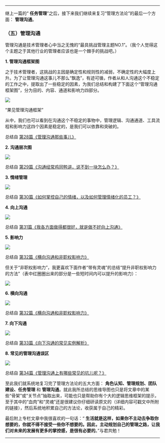 * * *

继上一篇的“ **任务管理**”之后，接下来我们继续来复习“管理方法论”的最后一个方面： **管理沟通**。

### （五）管理沟通

管理沟通是技术管理者心中当之无愧的“最具挑战管理主题NO.1”。（我个人觉得这个主题之于其他行业的管理者应该也是一个棘手的挑战吧。）

**1\. 管理沟通框架图**

之于技术管理者，这挑战的主因是确定性和规则性的减弱，不确定性的大幅度上升。为了让管理沟通这事儿不那么“飘逸”，有迹可循，作者从和人沟通这个不稳定的工作之中，提取出了一些稳定的因素，为我们总结和构建了下面这个“管理沟通框架图”，分为目的、内容、通道和影响力四部分。

![](https://static001.geekbang.org/resource/image/a7/64/a7cdf7790422245a87b978b53872b764.png?wh=1128*306)

“果见管理沟通框架”

从中，我们也可以看到在沟通这个不稳定的事物中，管理逻辑、沟通通道、工具流程和影响力这四个因素是稳定的，是我们可以依靠和突破的。

总结自 [第28篇《管理沟通那些事儿》](https://time.geekbang.org/column/article/41968)

**2\. 沟通层次图**

![](https://static001.geekbang.org/resource/image/7e/bf/7e94208ef6292eb166e637c4bf08c1bf.jpg?wh=1227*425)

总结自 [第29篇《沟通经常鸡同鸭讲，说不到一块怎么办？》](https://time.geekbang.org/column/article/42064)

**3\. 情绪管理**

![](https://static001.geekbang.org/resource/image/fa/a4/fa7d9719bdb620810352c3a79d2f16a4.png?wh=507*422)

总结自 [第30篇《如何掌控自己的情绪，以及如何管理情绪化的员工？》](https://time.geekbang.org/column/article/42393)

**4\. 向上沟通**

![](https://static001.geekbang.org/resource/image/1f/52/1f68c9062b5e59fd288c8f1eb54c4952.png?wh=2068*764)

总结自 [第31篇《我各方面做得都很好，就是做不好向上沟通》](https://time.geekbang.org/column/article/42582)

**5\. 影响力**

![](https://static001.geekbang.org/resource/image/95/6f/9524e43e8beda72e1c5cdef1e7db306f.png?wh=1617*738)

总结自 [第32篇《横向沟通和非职权影响力》](https://time.geekbang.org/column/article/42770)

但关于“非职权影响力”，我更喜欢下面作者“带有灵魂”的总结“提升非职权影响力的方法”（表中红圈圈出来的部分是一些短时间内可以提升的影响力）：

![](https://static001.geekbang.org/resource/image/8d/fd/8d173ca4246975204367fa9915629dfd.png?wh=1542*586)

**6\. 横向沟通**

![](https://static001.geekbang.org/resource/image/80/99/80fbeaebd82c4fc26b893243ddb38499.png?wh=1025*570)

总结自 [第32篇《横向沟通和非职权影响力》](https://time.geekbang.org/column/article/42770)

**7\. 向下沟通**

![](https://static001.geekbang.org/resource/image/03/fe/0331d14c27eab8958f8766c76301e8fe.png?wh=2115*714)

总结自 [第33篇《向下沟通的常见实例解析》](https://time.geekbang.org/column/article/42904)

**8\. 常见的管理沟通误区**

![](https://static001.geekbang.org/resource/image/42/5f/42461dbbeb46e2fd8fe0e4758f2bf75f.png?wh=1452*572)

总结自 [第34篇《管理沟通上有哪些常见的坑儿呢？》](https://time.geekbang.org/column/article/64371)

至此我们就系统地复习完了管理方法论的五大方面： **角色认知、管理规划、团队建设、任务管理** 和 **管理沟通**。就此我所总结的思维导图也只是将文章中的某些“骨架”或“关节点”抽取出来，可能也只是帮助你有个大的逻辑思维框架的提示，至于其中的“血肉”和“灵魂”还是很建议你仔细研读原文的（详细内容可戳文中所附的链接），然后系统地积累自己的方法论，收获属于自己的精彩。

最后附上专栏文章中我很喜欢的一句话：“ **生活就是这样，如果你不主动去争取你想要的，你就不得不接受一些你不想要的。因此，主动规划自己的管理之路，让我们对未来的发展有更多的掌控感，是很有必要的**。”与君共勉！

* * *